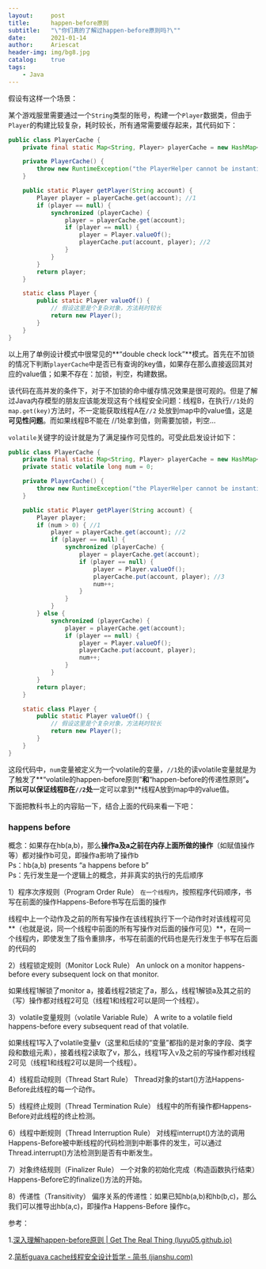 ```yaml
---
layout:     post
title:      happen-before原则
subtitle:   "\"你们真的了解过happen-before原则吗?\""
date:       2021-01-14
author:     Ariescat
header-img: img/bg8.jpg
catalog:    true
tags:
    - Java
---
```






假设有这样一个场景：

某个游戏服里需要通过一个`String`类型的账号，构建一个`Player`数据类，但由于`Player`的构建比较复杂，耗时较长，所有通常需要缓存起来，其代码如下：

```Java
public class PlayerCache {
    private final static Map<String, Player> playerCache = new HashMap<>();

    private PlayerCache() {
        throw new RuntimeException("the PlayerHelper cannot be instantiated!");
    }

    public static Player getPlayer(String account) {
        Player player = playerCache.get(account); //1
        if (player == null) {
            synchronized (playerCache) {
                player = playerCache.get(account);
                if (player == null) {
                    player = Player.valueOf();
                    playerCache.put(account, player); //2
                }
            }
        }
        return player;
    }

    static class Player {
        public static Player valueOf() {
            // 假设这里是个复杂对象，方法耗时较长
            return new Player();
        }
    }
}
```

以上用了单例设计模式中很常见的**“double check lock”**模式。首先在不加锁的情况下判断`playerCache`中是否已有查询的key值，如果存在那么直接返回其对应的value值；如果不存在：加锁，判空，构建数据。

该代码在高并发的条件下，对于不加锁的命中缓存情况效果是很可观的。但是了解过Java内存模型的朋友应该能发现这有个线程安全问题：线程B，在执行`//1`处的`map.get(key)`方法时，不一定能获取线程A在`//2` 处放到map中的value值，这是**可见性问题**。而如果线程B不能在 //1处拿到值，则需要加锁，判空...

`volatile`关键字的设计就是为了满足操作可见性的。可受此启发设计如下：

```java
public class PlayerCache {
    private final static Map<String, Player> playerCache = new HashMap<>();
    private static volatile long num = 0;

    private PlayerCache() {
        throw new RuntimeException("the PlayerHelper cannot be instantiated!");
    }

    public static Player getPlayer(String account) {
        Player player;
        if (num > 0) { //1
            player = playerCache.get(account); //2
            if (player == null) {
                synchronized (playerCache) {
                    player = playerCache.get(account);
                    if (player == null) {
                        player = Player.valueOf();
                        playerCache.put(account, player); //3
                        num++;
                    }
                }
            }
        } else {
            synchronized (playerCache) {
                player = playerCache.get(account);
                if (player == null) {
                    player = Player.valueOf();
                    playerCache.put(account, player);
                    num++;
                }
            }
        }
        return player;
    }

    static class Player {
        public static Player valueOf() {
            // 假设这里是个复杂对象，方法耗时较长
            return new Player();
        }
    }
}
```

这段代码中，`num`变量被定义为一个volatile的变量，`//1`处的读volatile变量就是为了触发了**“volatile的happen-before原则”**和**“happen-before的传递性原则”**。所以可以保证线程B在`//2`处**一定可以拿到**线程A放到map中的value值。

下面把教科书上的内容贴一下，结合上面的代码来看一下吧：

### happens before

概念：如果存在hb(a,b)，那么**操作a及a之前在内存上面所做的操作**（如赋值操作等）都对操作b可见，即操作a影响了操作b  
Ps：hb(a,b) presents “a happens before b”  
Ps：先行发生是一个逻辑上的概念，并非真实的执行的先后顺序

1）程序次序规则（Program Order Rule） `在一个线程内`，按照程序代码顺序，书写在前面的操作Happens-Before书写在后面的操作

线程中上一个动作及之前的所有写操作在该线程执行下一个动作时对该线程可见**（也就是说，同一个线程中前面的所有写操作对后面的操作可见）**，在同一个线程内，即使发生了指令重排序，书写在前面的代码也是先行发生于书写在后面的代码的

2）线程锁定规则（Monitor Lock Rule） An unlock on a monitor happens-before every subsequent lock on that monitor.

如果线程1解锁了monitor a，接着线程2锁定了a，那么，线程1解锁a及其之前的（写）操作都对线程2可见（线程1和线程2可以是同一个线程）。

3）volatile变量规则（volatile Variable Rule） A write to a volatile field happens-before every subsequent read of that volatile.

如果线程1写入了volatile变量v（这里和后续的“变量”都指的是对象的字段、类字段和数组元素），接着线程2读取了v，那么，线程1写入v及之前的写操作都对线程2可见（线程1和线程2可以是同一个线程）。

4）线程启动规则（Thread Start Rule） Thread对象的start()方法Happens-Before此线程的每一个动作。

5）线程终止规则（Thread Termination Rule） 线程中的所有操作都Happens-Before对此线程的终止检测。

6）线程中断规则（Thread Interruption Rule） 对线程interrupt()方法的调用Happens-Before被中断线程的代码检测到中断事件的发生，可以通过Thread.interrupt()方法检测到是否有中断发生。

7）对象终结规则（Finalizer Rule） 一个对象的初始化完成（构造函数执行结束）Happens-Before它的finalize()方法的开始。

8）传递性（Transitivity） 偏序关系的传递性：如果已知hb(a,b)和hb(b,c)，那么我们可以推导出hb(a,c)，即操作a Happens-Before 操作c。



参考：

1.[深入理解happen-before原则 | Get The Real Thing (luyu05.github.io)](https://luyu05.github.io/2018/07/06/DCL/)

2.[简析guava cache线程安全设计哲学 - 简书 (jianshu.com)](https://www.jianshu.com/p/699869cb5421)